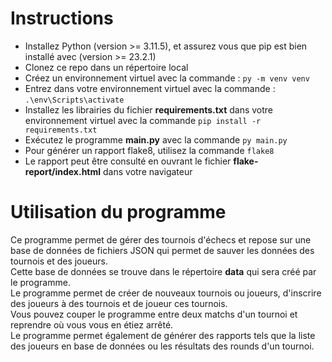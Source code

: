 # Instructions

* Installez Python (version >= 3.11.5), et assurez vous que pip est bien installé avec (version >= 23.2.1)
* Clonez ce repo dans un répertoire local
* Créez un environnement virtuel avec la commande : `py -m venv venv`
* Entrez dans votre environnement virtuel avec la commande : `.\env\Scripts\activate`
* Installez les librairies du fichier **requirements.txt** dans votre environnement virtuel avec la commande `pip install -r requirements.txt`
* Exécutez le programme **main.py** avec la commande `py main.py`
* Pour générer un rapport flake8, utilisez la commande `flake8`
* Le rapport peut être consulté en ouvrant le fichier **flake-report/index.html** dans votre navigateur

# Utilisation du programme

Ce programme permet de gérer des tournois d'échecs et repose sur une base de données de fichiers JSON qui permet de sauver les données des tournois et des joueurs.  
Cette base de données se trouve dans le répertoire **data** qui sera créé par le programme.  
Le programme permet de créer de nouveaux tournois ou joueurs, d'inscrire des joueurs à des tournois et de joueur ces tournois.  
Vous pouvez couper le programme entre deux matchs d'un tournoi et reprendre où vous vous en étiez arrêté.  
Le programme permet également de générer des rapports tels que la liste des joueurs en base de données ou les résultats des rounds d'un tournoi.  